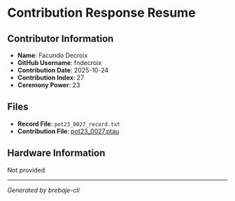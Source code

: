 # Contribution Response Resume

## Contributor Information
- **Name**: Facundo Decroix
- **GitHub Username**: fndecroix
- **Contribution Date**: 2025-10-24
- **Contribution Index**: 27
- **Ceremony Power**: 23

## Files
- **Record File**: `pot23_0027_record.txt`
- **Contribution File**: [pot23_0027.ptau](https://cardano-trusted-setup-test.s3.us-east-2.amazonaws.com/Cardano-PPOT/pot23_0027.ptau)

## Hardware Information
Not provided

---
*Generated by brebaje-cli*
